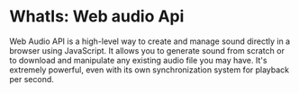 # WhatIs: Web audio Api

Web Audio API is a high-level way to create and manage sound directly in a browser using JavaScript. 
It allows you to generate sound from scratch or to download and manipulate any existing audio file you may have. 
It's extremely powerful, even with its own synchronization system for playback per second.

